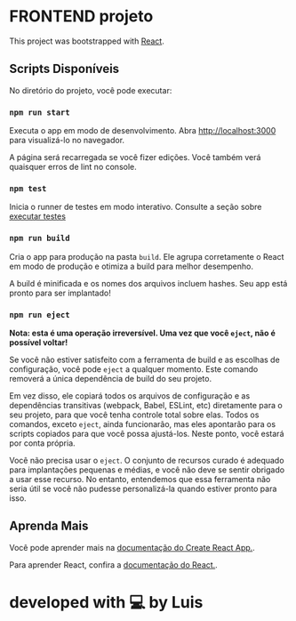 # FRONTEND projeto

This project was bootstrapped with [React](https://github.com/facebook/create-react-app).

## Scripts Disponíveis

No diretório do projeto, você pode executar:
### `npm run start`

Executa o app em modo de desenvolvimento.
Abra [http://localhost:3000](http://localhost:3000)  para visualizá-lo no navegador.

A página será recarregada se você fizer edições.
Você também verá quaisquer erros de lint no console.

### `npm test`

Inicia o runner de testes em modo interativo.
Consulte a seção sobre [ executar testes ](https://facebook.github.io/create-react-app/docs/running-tests)

### `npm run build`

Cria o app para produção na pasta  `build`.
Ele agrupa corretamente o React em modo de produção e otimiza a build para melhor desempenho.

A build é minificada e os nomes dos arquivos incluem hashes.
Seu app está pronto para ser implantado!


### `npm run eject`

**Nota: esta é uma operação irreversível. Uma vez que você  `eject`, não é possível voltar!**

Se você não estiver satisfeito com a ferramenta de build e as escolhas de configuração, você pode  `eject` a qualquer momento. Este comando removerá a única dependência de build do seu projeto.

Em vez disso, ele copiará todos os arquivos de configuração e as dependências transitivas (webpack, Babel, ESLint, etc) diretamente para o seu projeto, para que você tenha controle total sobre elas. Todos os comandos, exceto  `eject`, ainda funcionarão, mas eles apontarão para os scripts copiados para que você possa ajustá-los. Neste ponto, você estará por conta própria.

Você não precisa usar o `eject`. O conjunto de recursos curado é adequado para implantações pequenas e médias, e você não deve se sentir obrigado a usar esse recurso. No entanto, entendemos que essa ferramenta não seria útil se você não pudesse personalizá-la quando estiver pronto para isso.

## Aprenda Mais

Você pode aprender mais na [documentação do Create React App.](https://facebook.github.io/create-react-app/docs/getting-started).

Para aprender React, confira a [documentação do React.](https://reactjs.org/).

# developed with 💻 by Luis
